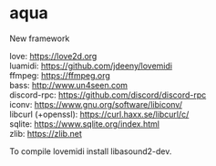 # aqua
New framework

love: https://love2d.org  
luamidi: https://github.com/jdeeny/lovemidi  
ffmpeg: https://ffmpeg.org  
bass: http://www.un4seen.com  
discord-rpc: https://github.com/discord/discord-rpc  
iconv: https://www.gnu.org/software/libiconv/  
libcurl (+openssl): https://curl.haxx.se/libcurl/c/  
sqlite: https://www.sqlite.org/index.html  
zlib: https://zlib.net  

To compile lovemidi install libasound2-dev.
